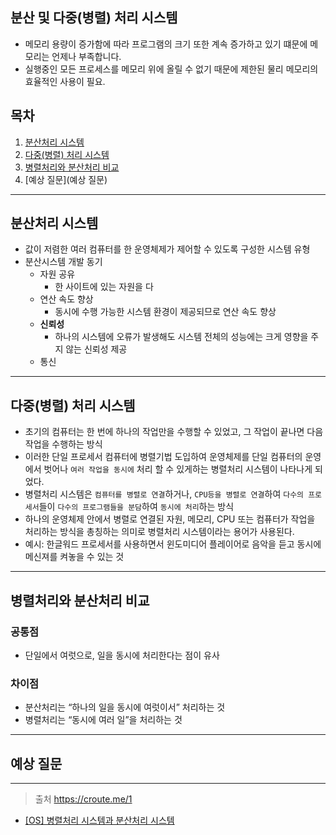 ## 분산 및 다중(병렬) 처리 시스템

- 메모리 용량이 증가함에 따라 프로그램의 크기 또한 계속 증가하고 있기 떄문에 메모리는 언제나 부족합니다.
- 실행중인 모든 프로세스를 메모리 위에 올릴 수 없기 때문에 제한된 물리 메모리의 효율적인 사용이 필요.

## 목차

1. [분산처리 시스템](#분산처리-시스템)
1. [다중(병렬) 처리 시스템](#다중병렬-처리-시스템)
1. [병렬처리와 분산처리 비교]()
1. [예상 질문](예상 질문)

---

## 분산처리 시스템

- 값이 저렴한 여러 컴퓨터를 한 운영체제가 제어할 수 있도록 구성한 시스템 유형
- 분산시스템 개발 동기
  - 자원 공유
    - 한 사이트에 있는 자원을 다 
  - 연산 속도 향상
    - 동시에 수행 가능한 시스템 환경이 제공되므로 연산 속도 향상 
  - **신뢰성**
    - 하나의 시스템에 오류가 발생해도 시스템 전체의 성능에는 크게 영향을 주지 않는 신뢰성 제공 
  - 통신 

---

## 다중(병렬) 처리 시스템

- 초기의 컴퓨터는 한 번에 하나의 작업만을 수행할 수 있었고, 그 작업이 끝나면 다음 작업을 수행하는 방식 
- 이러한 단일 프로세서 컴퓨터에 병렬기법 도입하여 운영체제를 단일 컴퓨터의 운영에서 벗어나 `여러 작업을 동시에` 처리 할 수 있게하는 병렬처리 시스템이 나타나게 되었다. 
- 병렬처리 시스템은 `컴퓨터를 병렬로 연결`하거나, `CPU등을 병렬로 연결`하여 `다수의 프로세서`들이 `다수의 프로그램들을 분담`하여 `동시에 처리`하는 방식 
- 하나의 운영체제 안에서 병렬로 연결된 자원, 메모리, CPU 또는 컴퓨터가 작업을 처리하는 방식을 총칭하는 의미로 병렬처리 시스템이라는 용어가 사용된다. 
- 예시: 한글워드 프로세서를 사용하면서 윈도미디어 플레이어로 음악을 듣고 동시에 메신져를 켜놓을 수 있는 것

---

## 병렬처리와 분산처리 비교

### 공통점

- 단일에서 여럿으로, 일을 동시에 처리한다는 점이 유사

### 차이점

- 분산처리는 “하나의 일을 동시에 여럿이서” 처리하는 것
- 병렬처리는 “동시에 여러 일”을 처리하는 것


---

## 예상 질문

---

> 출처
> https://croute.me/1

- [[OS] 병렬처리 시스템과 분산처리 시스템](https://croute.me/1)
